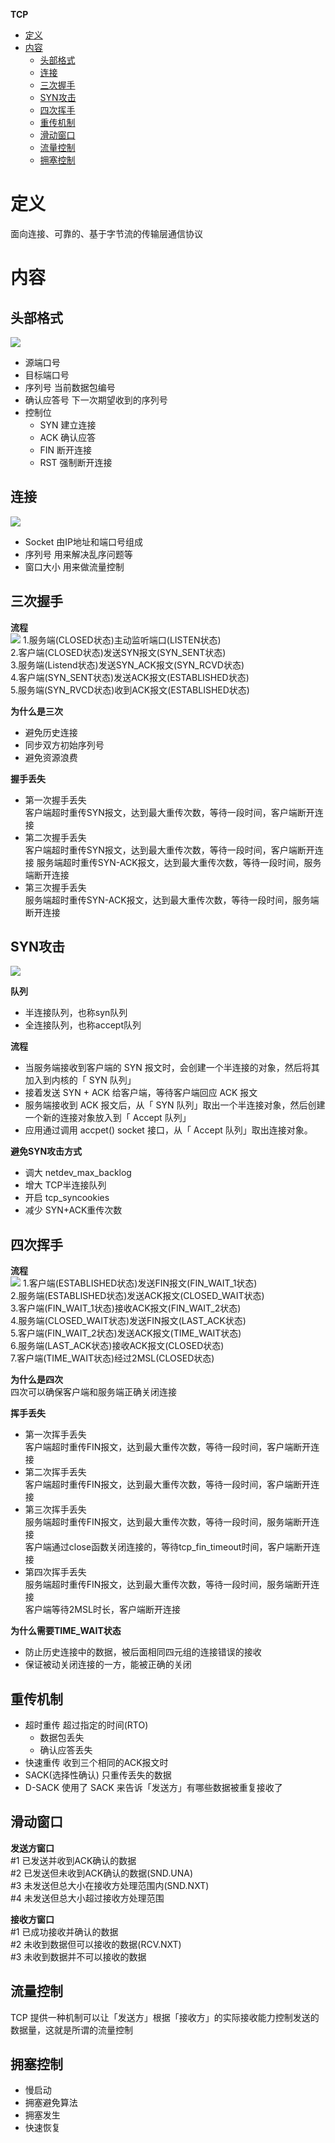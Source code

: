 **TCP**
- [定义](#定义)
- [内容](#内容)
  - [头部格式](#头部格式)
  - [连接](#连接)
  - [三次握手](#三次握手)
  - [SYN攻击](#syn攻击)
  - [四次挥手](#四次挥手)
  - [重传机制](#重传机制)
  - [滑动窗口](#滑动窗口)
  - [流量控制](#流量控制)
  - [拥塞控制](#拥塞控制)

# 定义 #
面向连接、可靠的、基于字节流的传输层通信协议

# 内容 #
## 头部格式 ##
![](./images/tcp_head_structure.webp)
- 源端口号
- 目标端口号
- 序列号 当前数据包编号
- 确认应答号 下一次期望收到的序列号
- 控制位
  - SYN 建立连接
  - ACK 确认应答
  - FIN 断开连接
  - RST 强制断开连接
 
## 连接 ##
![](./images/tcp_connection_structure.webp)

- Socket 由IP地址和端口号组成
- 序列号 用来解决乱序问题等
- 窗口大小 用来做流量控制

## 三次握手 ##
**流程**  
![](./images/tpc_open_connection.webp)
1.服务端(CLOSED状态)主动监听端口(LISTEN状态)  
2.客户端(CLOSED状态)发送SYN报文(SYN_SENT状态)  
3.服务端(Listend状态)发送SYN_ACK报文(SYN_RCVD状态)  
4.客户端(SYN_SENT状态)发送ACK报文(ESTABLISHED状态)  
5.服务端(SYN_RVCD状态)收到ACK报文(ESTABLISHED状态)  

**为什么是三次**  
- 避免历史连接
- 同步双方初始序列号 
- 避免资源浪费

**握手丢失**
- 第一次握手丢失  
  客户端超时重传SYN报文，达到最大重传次数，等待一段时间，客户端断开连接
- 第二次握手丢失  
  客户端超时重传SYN报文，达到最大重传次数，等待一段时间，客户端断开连接
  服务端超时重传SYN-ACK报文，达到最大重传次数，等待一段时间，服务端断开连接
- 第三次握手丢失  
  服务端超时重传SYN-ACK报文，达到最大重传次数，等待一段时间，服务端断开连接

## SYN攻击 ##  
![](./images/tcp_syn_accept_queue.webp)

**队列**
- 半连接队列，也称syn队列
- 全连接队列，也称accept队列  

**流程**  
- 当服务端接收到客户端的 SYN 报文时，会创建一个半连接的对象，然后将其加入到内核的「 SYN 队列」
- 接着发送 SYN + ACK 给客户端，等待客户端回应 ACK 报文
- 服务端接收到 ACK 报文后，从「 SYN 队列」取出一个半连接对象，然后创建一个新的连接对象放入到「 Accept 队列」
- 应用通过调用 accpet() socket 接口，从「 Accept 队列」取出连接对象。

**避免SYN攻击方式**  
- 调大 netdev_max_backlog
- 增大 TCP半连接队列
- 开启 tcp_syncookies
- 减少 SYN+ACK重传次数

## 四次挥手 ##
**流程**  
![](./images/tcp_close_connection.webp)
1.客户端(ESTABLISHED状态)发送FIN报文(FIN_WAIT_1状态)  
2.服务端(ESTABLISHED状态)发送ACK报文(CLOSED_WAIT状态)  
3.客户端(FIN_WAIT_1状态)接收ACK报文(FIN_WAIT_2状态)  
4.服务端(CLOSED_WAIT状态)发送FIN报文(LAST_ACK状态)    
5.客户端(FIN_WAIT_2状态)发送ACK报文(TIME_WAIT状态)  
6.服务端(LAST_ACK状态)接收ACK报文(CLOSED状态)  
7.客户端(TIME_WAIT状态)经过2MSL(CLOSED状态)  

**为什么是四次**  
四次可以确保客户端和服务端正确关闭连接

**挥手丢失**
- 第一次挥手丢失  
  客户端超时重传FIN报文，达到最大重传次数，等待一段时间，客户端断开连接
- 第二次挥手丢失  
  客户端超时重传FIN报文，达到最大重传次数，等待一段时间，客户端断开连接
- 第三次挥手丢失  
  服务端超时重传FIN报文，达到最大重传次数，等待一段时间，服务端断开连接  
  客户端通过close函数关闭连接的，等待tcp_fin_timeout时间，客户端断开连接
- 第四次挥手丢失  
  服务端超时重传FIN报文，达到最大重传次数，等待一段时间，服务端断开连接  
  客户端等待2MSL时长，客户端断开连接

**为什么需要TIME_WAIT状态**  
- 防止历史连接中的数据，被后面相同四元组的连接错误的接收
- 保证被动关闭连接的一方，能被正确的关闭

## 重传机制 ##
- 超时重传  超过指定的时间(RTO)
  - 数据包丢失
  - 确认应答丢失
- 快速重传 收到三个相同的ACK报文时
- SACK(选择性确认) 只重传丢失的数据
- D-SACK 使用了 SACK 来告诉「发送方」有哪些数据被重复接收了   

## 滑动窗口 ##
**发送方窗口**  
#1 已发送并收到ACK确认的数据  
#2 已发送但未收到ACK确认的数据(SND.UNA)  
#3 未发送但总大小在接收方处理范围内(SND.NXT)  
#4 未发送但总大小超过接收方处理范围  

**接收方窗口**  
#1 已成功接收并确认的数据  
#2 未收到数据但可以接收的数据(RCV.NXT)  
#3 未收到数据并不可以接收的数据

## 流量控制 ##
TCP 提供一种机制可以让「发送方」根据「接收方」的实际接收能力控制发送的数据量，这就是所谓的流量控制

## 拥塞控制 ##
- 慢启动
- 拥塞避免算法
- 拥塞发生
- 快速恢复

